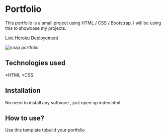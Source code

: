 #  Portfolio

This portfolio is a small project using HTML / CSS / Bootstrap. I will be using this to showcase my projects.

[Live Heroku Deployement](https://portfolio-althea.herokuapp.com/)


![snap portfolio](https://user-images.githubusercontent.com/91506557/140842371-14deb379-2923-4aed-91ef-db9e04877a93.png)

## Technologies used
*HTML
*CSS
## Installation
No need to install any software , just open up index.html
## How to use?
Use this template tobuild your portfolio

